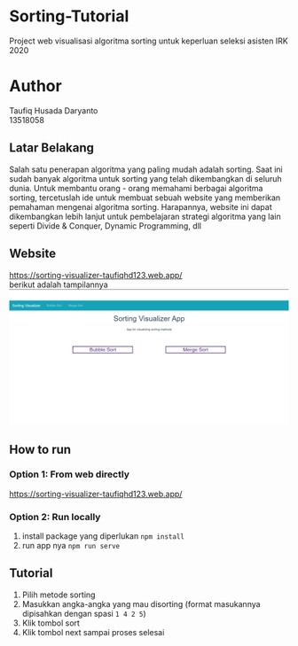 # Sorting-Tutorial
Project web visualisasi algoritma sorting untuk keperluan seleksi asisten IRK 2020

# Author
Taufiq Husada Daryanto <br/>
13518058

## Latar Belakang
Salah satu penerapan algoritma yang paling mudah adalah sorting. Saat ini sudah banyak algoritma untuk sorting yang telah dikembangkan di seluruh dunia. Untuk membantu orang - orang memahami berbagai algoritma sorting, tercetuslah ide untuk membuat sebuah website yang memberikan pemahaman mengenai algoritma sorting. Harapannya, website ini dapat dikembangkan lebih lanjut untuk pembelajaran strategi algoritma yang lain seperti Divide & Conquer, Dynamic Programming, dll

## Website
https://sorting-visualizer-taufiqhd123.web.app/
<br>
berikut adalah tampilannya
<img src = "screenshots/home.png">

## How to run
### Option 1: From web directly
https://sorting-visualizer-taufiqhd123.web.app/

### Option 2: Run locally
1. install package yang diperlukan `npm install`
2. run app nya `npm run serve`

## Tutorial
1. Pilih metode sorting
2. Masukkan angka-angka yang mau disorting (format masukannya dipisahkan dengan spasi `1 4 2 5`)
3. Klik tombol sort
4. Klik tombol next sampai proses selesai

